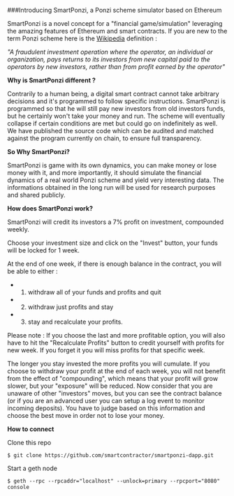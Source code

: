 
###Introducing SmartPonzi, a Ponzi scheme simulator based on Ethereum

SmartPonzi is a novel concept for a "financial game/simulation" leveraging the amazing features of Ethereum and smart contracts. 
If you are new to the term Ponzi scheme here is the [Wikipedia](https://en.wikipedia.org/wiki/Ponzi_scheme) definition :  

*"A fraudulent investment operation where the operator, an individual or organization, pays returns to its investors from new capital paid to the operators by new investors, rather than from profit earned by the operator"*


**Why is SmartPonzi different ?**

Contrarily to a human being, a digital smart contract cannot take arbitrary decisions and it's programmed to follow specific instructions. SmartPonzi is programmed so that he will still pay new investors from old investors funds, but he certainly won't take your money and run. The scheme will eventually collapse if certain conditions are met but could go on indefinitely as well. We have published the source code which can be audited and matched against the program currently on chain, to ensure full transparency.

**So Why SmartPonzi?**

SmartPonzi is game with its own dynamics, you can make money or lose money with it, and more importantly,  it should simulate the financial dynamics of a real world Ponzi scheme and yield very interesting data. The informations obtained in the long run will be used for research purposes and shared publicly.


**How does SmartPonzi work?**


SmartPonzi will credit its investors a 7% profit on investment, compounded weekly.

Choose your investment size and click on the "Invest" button, your funds will be locked  for 1 week. 

At the end of one week, if there is enough balance in the contract, you will be able to either :

* 1) withdraw all of your funds and profits and quit 
* 2) withdraw just profits and stay
* 3) stay and recalculate your profits. 

Please note : If you choose the last and more profitable option, you will also have to hit the "Recalculate Profits" button to credit yourself with profits for new week. If you forget it you will miss profits for that specific week.

The longer you stay invested the more profits you will cumulate. If you choose to withdraw your profit at the end of each week, you will not benefit from the effect of "compounding", which means that your profit will grow slower, but your "exposure" will be reduced. Now consider that you are unaware of other "investors" moves, but you can see the contract balance (or if you are an advanced user you can setup a log event to monitor incoming deposits). You have to judge based on this information and choose the best move in order not to lose your money. 

**How to connect**

Clone this repo
```
$ git clone https://github.com/smartcontractor/smartponzi-dapp.git
```

Start a geth node

```
$ geth --rpc --rpcaddr="localhost" --unlock=primary --rpcport="8080"  console
```

